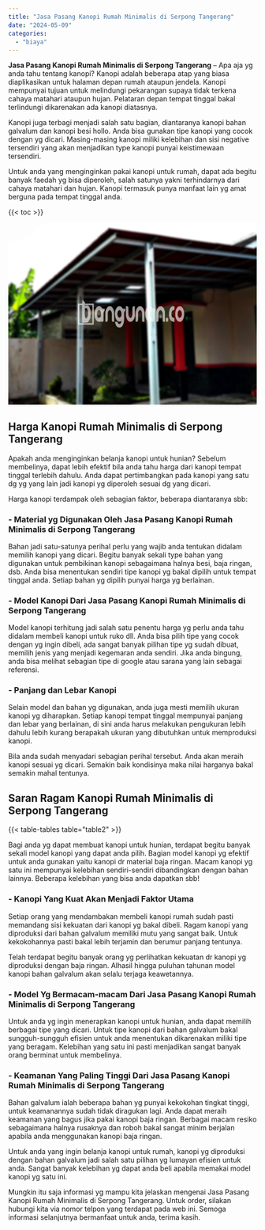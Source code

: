 ```yaml
---
title: "Jasa Pasang Kanopi Rumah Minimalis di Serpong Tangerang"
date: "2024-05-09"
categories: 
  - "biaya"
---
```


**Jasa Pasang Kanopi Rumah Minimalis di Serpong Tangerang** – Apa aja yg anda tahu tentang kanopi? Kanopi adalah beberapa atap yang biasa diaplikasikan untuk halaman depan rumah ataupun jendela. Kanopi mempunyai tujuan untuk melindungi pekarangan supaya tidak terkena cahaya matahari ataupun hujan. Pelataran depan tempat tinggal bakal terlindungi dikarenakan ada kanopi diatasnya.

Kanopi juga terbagi menjadi salah satu bagian, diantaranya kanopi bahan galvalum dan kanopi besi hollo. Anda bisa gunakan tipe kanopi yang cocok dengan yg dicari. Masing-masing kanopi miliki kelebihan dan sisi negative tersendiri yang akan menjadikan type kanopi punyai keistimewaan tersendiri.

Untuk anda yang menginginkan pakai kanopi untuk rumah, dapat ada begitu banyak faedah yg bisa diperoleh, salah satunya yakni terhindarnya dari cahaya matahari dan hujan. Kanopi termasuk punya manfaat lain yg amat berguna pada tempat tinggal anda.

{{< toc >}}

![Jasa Pasang Kanopi Rumah Minimalis di Serpong Tangerang](/images/harga-kanopi-minimalis-51.png)

## Harga Kanopi Rumah Minimalis di Serpong Tangerang

Apakah anda menginginkan belanja kanopi untuk hunian? Sebelum membelinya, dapat lebih efektif bila anda tahu harga dari kanopi tempat tinggal terlebih dahulu. Anda dapat pertimbangkan pada kanopi yang satu dg yg yang lain jadi kanopi yg diperoleh sesuai dg yang dicari.

Harga kanopi terdampak oleh sebagian faktor, beberapa diantaranya sbb:

### \- Material yg Digunakan Oleh Jasa Pasang Kanopi Rumah Minimalis di Serpong Tangerang

Bahan jadi satu-satunya perihal perlu yang wajib anda tentukan didalam memilih kanopi yang dicari. Begitu banyak sekali type bahan yang digunakan untuk pembikinan kanopi sebagaimana halnya besi, baja ringan, dsb. Anda bisa menentukan sendiri tipe kanopi yg bakal dipilih untuk tempat tinggal anda. Setiap bahan yg dipilih punyai harga yg berlainan.

### \- Model Kanopi Dari Jasa Pasang Kanopi Rumah Minimalis di Serpong Tangerang

Model kanopi terhitung jadi salah satu penentu harga yg perlu anda tahu didalam membeli kanopi untuk ruko dll. Anda bisa pilih tipe yang cocok dengan yg ingin dibeli, ada sangat banyak pilihan tipe yg sudah dibuat, memilih jenis yang menjadi kegemaran anda sendiri. Jika anda bingung, anda bisa melihat sebagian tipe di google atau sarana yang lain sebagai referensi.

### \- Panjang dan Lebar Kanopi

Selain model dan bahan yg digunakan, anda juga mesti memilih ukuran kanopi yg diharapkan. Setiap kanopi tempat tinggal mempunyai panjang dan lebar yang berlainan, di sini anda harus melakukan pengukuran lebih dahulu lebih kurang berapakah ukuran yang dibutuhkan untuk memproduksi kanopi.

Bila anda sudah menyadari sebagian perihal tersebut. Anda akan meraih kanopi sesuai yg dicari. Semakin baik kondisinya maka nilai harganya bakal semakin mahal tentunya.

## Saran Ragam Kanopi Rumah Minimalis di Serpong Tangerang

{{< table-tables table="table2" >}}

Bagi anda yg dapat membuat kanopi untuk hunian, terdapat begitu banyak sekali model kanopi yang dapat anda pilih. Bagian model kanopi yg efektif untuk anda gunakan yaitu kanopi dr material baja ringan. Macam kanopi yg satu ini mempunyai kelebihan sendiri-sendiri dibandingkan dengan bahan lainnya. Beberapa kelebihan yang bisa anda dapatkan sbb!

### \- Kanopi Yang Kuat Akan Menjadi Faktor Utama

Setiap orang yang mendambakan membeli kanopi rumah sudah pasti memandang sisi kekuatan dari kanopi yg bakal dibeli. Ragam kanopi yang diproduksi dari bahan galvalum memiliki mutu yang sangat baik. Untuk kekokohannya pasti bakal lebih terjamin dan berumur panjang tentunya.

Telah terdapat begitu banyak orang yg perlihatkan kekuatan dr kanopi yg diproduksi dengan baja ringan. Alhasil hingga puluhan tahunan model kanopi bahan galvalum akan selalu terjaga keawetannya.

### \- Model Yg Bermacam-macam Dari Jasa Pasang Kanopi Rumah Minimalis di Serpong Tangerang

Untuk anda yg ingin menerapkan kanopi untuk hunian, anda dapat memilih berbagai tipe yang dicari. Untuk tipe kanopi dari bahan galvalum bakal sungguh-sungguh efisien untuk anda menentukan dikarenakan miliki tipe yang beragam. Kelebihan yang satu ini pasti menjadikan sangat banyak orang berminat untuk membelinya.

### \- Keamanan Yang Paling Tinggi Dari Jasa Pasang Kanopi Rumah Minimalis di Serpong Tangerang

Bahan galvalum ialah beberapa bahan yg punyai kekokohan tingkat tinggi, untuk keamanannya sudah tidak diragukan lagi. Anda dapat meraih keamanan yang bagus jika pakai kanopi baja ringan. Berbagai macam resiko sebagaimana halnya rusaknya dan roboh bakal sangat minim berjalan apabila anda menggunakan kanopi baja ringan.

Untuk anda yang ingin belanja kanopi untuk rumah, kanopi yg diproduksi dengan bahan galvalum jadi salah satu pilihan yg lumayan efisien untuk anda. Sangat banyak kelebihan yg dapat anda beli apabila memakai model kanopi yg satu ini.

Mungkin itu saja informasi yg mampu kita jelaskan mengenai Jasa Pasang Kanopi Rumah Minimalis di Serpong Tangerang. Untuk order, silakan hubungi kita via nomor telpon yang terdapat pada web ini. Semoga informasi selanjutnya bermanfaat untuk anda, terima kasih.
